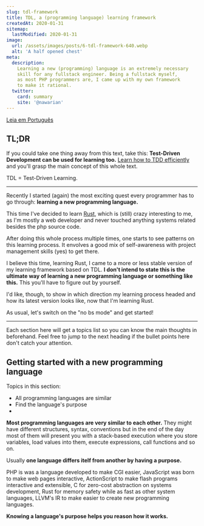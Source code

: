 ```yaml
---
slug: tdl-framework
title: TDL, a (programming language) learning framework
createdAt: 2020-01-31
sitemap:
  lastModified: 2020-01-31
image:
  url: /assets/images/posts/6-tdl-framework-640.webp
  alt: 'A half opened chest'
meta:
  description:
    Learning a new (programming) language is an extremely necessary
    skill for any fullstack engineer. Being a fullstack myself,
    as most PHP programmers are, I came up with my own framework
    to make it rational.
  twitter:
    card: summary
    site: '@nawarian'
---
```


[Leia em Português](/br/edicao/framework-tdl/)

## TL;DR

If you could take one thing away from this text, take this:
**Test-Driven Development can be used for learning too.**
[Learn how to TDD efficiently](/en/issue/real-life-tdd-php/) and you'll
grasp the main concept of this whole text.

TDL = Test-Driven Learning.

---

Recently I started (again) the most exciting quest every
programmer has to go through: **learning a new programming language.**

This time I've decided to learn [Rust](https://www.rust-lang.org/),
which is (still) crazy interesting to me, as I'm mostly a web developer
and never touched anything systems related besides the php source code.

After doing this whole process multiple times, one starts to see
patterns on this learning process. It envolves a good mix of
self-awareness with project management skills (yes) to get there.

I believe this time, learning Rust, I came to a more or less stable
version of my learning framework based on TDL. **I don't intend to
state this is the ultimate way of learning a new programming
language or something like this.** This you'll have to figure out
by yourself.

I'd like, though, to show in which direction my learning process
headed and how its latest version looks like, now that I'm
learning Rust.

As usual, let's switch on the "no bs mode" and get started!

---

Each section here will get a topics list so you can know the main
thoughts in beforehand. Feel free to jump to the next heading if the
bullet points here don't catch your attention.

## Getting started with a new programming language

Topics in this section:

- All programming languages are similar
- Find the language's purpose
- 

**Most programming languages are very similar to each other.** They
might have different structures, syntax, conventions but in the end
of the day most of them will present you with a stack-based
execution where you store variables, load values into them, execute
expressions, call functions and so on.

Usually **one language differs itelf from another by having a purpose.**

PHP is was a language developed to make CGI easier, JavaScript was
born to make web pages interactive, ActionScript to make flash programs
interactive and extensible, C for zero-cost abstraction on systems
development, Rust for memory safety while as fast as other system languages,
LLVM's IR to make easier to create new programming languages.

**Knowing a language's purpose helps you reason how it works.**
